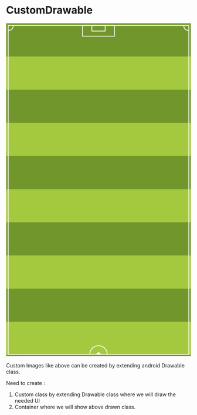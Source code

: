 # CustomDrawable
![](app/src/main/images/screenshot_img.png)

Custom Images like above can be created by extending android Drawable class.

Need to create :
1. Custom class by extending Drawable class where we will draw the needed UI
2. Container where we will show above drawn class.
